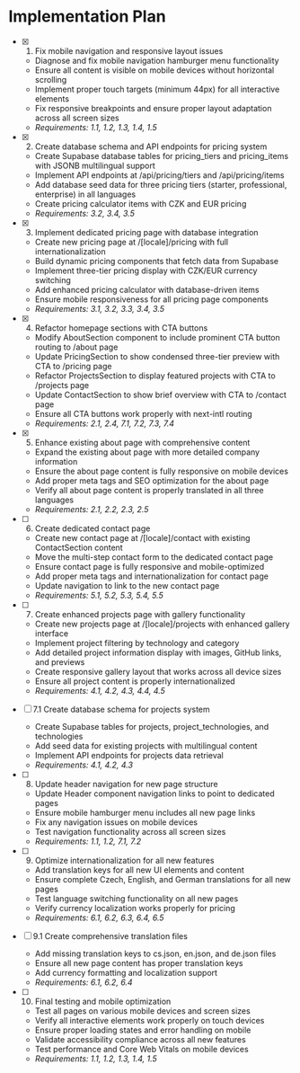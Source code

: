 # Implementation Plan

- [x] 1. Fix mobile navigation and responsive layout issues
  - Diagnose and fix mobile navigation hamburger menu functionality
  - Ensure all content is visible on mobile devices without horizontal scrolling
  - Implement proper touch targets (minimum 44px) for all interactive elements
  - Fix responsive breakpoints and ensure proper layout adaptation across all screen sizes
  - _Requirements: 1.1, 1.2, 1.3, 1.4, 1.5_

- [x] 2. Create database schema and API endpoints for pricing system
  - Create Supabase database tables for pricing_tiers and pricing_items with JSONB multilingual support
  - Implement API endpoints at /api/pricing/tiers and /api/pricing/items
  - Add database seed data for three pricing tiers (starter, professional, enterprise) in all languages
  - Create pricing calculator items with CZK and EUR pricing
  - _Requirements: 3.2, 3.4, 3.5_

- [x] 3. Implement dedicated pricing page with database integration
  - Create new pricing page at /[locale]/pricing with full internationalization
  - Build dynamic pricing components that fetch data from Supabase
  - Implement three-tier pricing display with CZK/EUR currency switching
  - Add enhanced pricing calculator with database-driven items
  - Ensure mobile responsiveness for all pricing page components
  - _Requirements: 3.1, 3.2, 3.3, 3.4, 3.5_

- [x] 4. Refactor homepage sections with CTA buttons
  - Modify AboutSection component to include prominent CTA button routing to /about page
  - Update PricingSection to show condensed three-tier preview with CTA to /pricing page
  - Refactor ProjectsSection to display featured projects with CTA to /projects page
  - Update ContactSection to show brief overview with CTA to /contact page
  - Ensure all CTA buttons work properly with next-intl routing
  - _Requirements: 2.1, 2.4, 7.1, 7.2, 7.3, 7.4_

- [x] 5. Enhance existing about page with comprehensive content
  - Expand the existing about page with more detailed company information
  - Ensure the about page content is fully responsive on mobile devices
  - Add proper meta tags and SEO optimization for the about page
  - Verify all about page content is properly translated in all three languages
  - _Requirements: 2.1, 2.2, 2.3, 2.5_

- [ ] 6. Create dedicated contact page
  - Create new contact page at /[locale]/contact with existing ContactSection content
  - Move the multi-step contact form to the dedicated contact page
  - Ensure contact page is fully responsive and mobile-optimized
  - Add proper meta tags and internationalization for contact page
  - Update navigation to link to the new contact page
  - _Requirements: 5.1, 5.2, 5.3, 5.4, 5.5_

- [ ] 7. Create enhanced projects page with gallery functionality
  - Create new projects page at /[locale]/projects with enhanced gallery interface
  - Implement project filtering by technology and category
  - Add detailed project information display with images, GitHub links, and previews
  - Create responsive gallery layout that works across all device sizes
  - Ensure all project content is properly internationalized
  - _Requirements: 4.1, 4.2, 4.3, 4.4, 4.5_

- [ ] 7.1 Create database schema for projects system
  - Create Supabase tables for projects, project_technologies, and technologies
  - Add seed data for existing projects with multilingual content
  - Implement API endpoints for projects data retrieval
  - _Requirements: 4.1, 4.2, 4.3_

- [ ] 8. Update header navigation for new page structure
  - Update Header component navigation links to point to dedicated pages
  - Ensure mobile hamburger menu includes all new page links
  - Fix any navigation issues on mobile devices
  - Test navigation functionality across all screen sizes
  - _Requirements: 1.1, 1.2, 7.1, 7.2_

- [ ] 9. Optimize internationalization for all new features
  - Add translation keys for all new UI elements and content
  - Ensure complete Czech, English, and German translations for all new pages
  - Test language switching functionality on all new pages
  - Verify currency localization works properly for pricing
  - _Requirements: 6.1, 6.2, 6.3, 6.4, 6.5_

- [ ] 9.1 Create comprehensive translation files
  - Add missing translation keys to cs.json, en.json, and de.json files
  - Ensure all new page content has proper translation keys
  - Add currency formatting and localization support
  - _Requirements: 6.1, 6.2, 6.4_

- [ ] 10. Final testing and mobile optimization
  - Test all pages on various mobile devices and screen sizes
  - Verify all interactive elements work properly on touch devices
  - Ensure proper loading states and error handling on mobile
  - Validate accessibility compliance across all new features
  - Test performance and Core Web Vitals on mobile devices
  - _Requirements: 1.1, 1.2, 1.3, 1.4, 1.5_